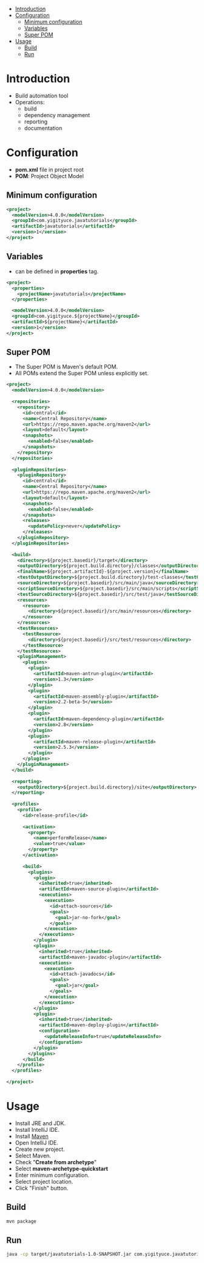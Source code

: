 
- [Introduction](#introduction)
- [Configuration](#configuration)
  - [Minimum configuration](#minimum-configuration)
  - [Variables](#variables)
  - [Super POM](#super-pom)
- [Usage](#usage)
  - [Build](#build)
  - [Run](#run)


# Introduction
* Build automation tool
* Operations:
  * build
  * dependency management
  * reporting
  * documentation

# Configuration
* **pom.xml** file in project root
* **POM**: Project Object Model

## Minimum configuration

```xml
<project>
  <modelVersion>4.0.0</modelVersion>
  <groupId>com.yigityuce.javatutorials</groupId>
  <artifactId>javatutorials</artifactId>
  <version>1</version>
</project>
```

## Variables
* can be defined in **properties** tag.

```xml
<project>
  <properties>
    <projectName>javatutorials</projectName>
  </properties>

  <modelVersion>4.0.0</modelVersion>
  <groupId>com.yigityuce.${projectName}</groupId>
  <artifactId>${projectName}</artifactId>
  <version>1</version>
</project>
```


## Super POM
* The Super POM is Maven's default POM. 
* All POMs extend the Super POM unless explicitly set.

```xml
<project>
  <modelVersion>4.0.0</modelVersion>
 
  <repositories>
    <repository>
      <id>central</id>
      <name>Central Repository</name>
      <url>https://repo.maven.apache.org/maven2</url>
      <layout>default</layout>
      <snapshots>
        <enabled>false</enabled>
      </snapshots>
    </repository>
  </repositories>
 
  <pluginRepositories>
    <pluginRepository>
      <id>central</id>
      <name>Central Repository</name>
      <url>https://repo.maven.apache.org/maven2</url>
      <layout>default</layout>
      <snapshots>
        <enabled>false</enabled>
      </snapshots>
      <releases>
        <updatePolicy>never</updatePolicy>
      </releases>
    </pluginRepository>
  </pluginRepositories>
 
  <build>
    <directory>${project.basedir}/target</directory>
    <outputDirectory>${project.build.directory}/classes</outputDirectory>
    <finalName>${project.artifactId}-${project.version}</finalName>
    <testOutputDirectory>${project.build.directory}/test-classes</testOutputDirectory>
    <sourceDirectory>${project.basedir}/src/main/java</sourceDirectory>
    <scriptSourceDirectory>${project.basedir}/src/main/scripts</scriptSourceDirectory>
    <testSourceDirectory>${project.basedir}/src/test/java</testSourceDirectory>
    <resources>
      <resource>
        <directory>${project.basedir}/src/main/resources</directory>
      </resource>
    </resources>
    <testResources>
      <testResource>
        <directory>${project.basedir}/src/test/resources</directory>
      </testResource>
    </testResources>
    <pluginManagement>
      <plugins>
        <plugin>
          <artifactId>maven-antrun-plugin</artifactId>
          <version>1.3</version>
        </plugin>
        <plugin>
          <artifactId>maven-assembly-plugin</artifactId>
          <version>2.2-beta-5</version>
        </plugin>
        <plugin>
          <artifactId>maven-dependency-plugin</artifactId>
          <version>2.8</version>
        </plugin>
        <plugin>
          <artifactId>maven-release-plugin</artifactId>
          <version>2.5.3</version>
        </plugin>
      </plugins>
    </pluginManagement>
  </build>
 
  <reporting>
    <outputDirectory>${project.build.directory}/site</outputDirectory>
  </reporting>
 
  <profiles>
    <profile>
      <id>release-profile</id>
 
      <activation>
        <property>
          <name>performRelease</name>
          <value>true</value>
        </property>
      </activation>
 
      <build>
        <plugins>
          <plugin>
            <inherited>true</inherited>
            <artifactId>maven-source-plugin</artifactId>
            <executions>
              <execution>
                <id>attach-sources</id>
                <goals>
                  <goal>jar-no-fork</goal>
                </goals>
              </execution>
            </executions>
          </plugin>
          <plugin>
            <inherited>true</inherited>
            <artifactId>maven-javadoc-plugin</artifactId>
            <executions>
              <execution>
                <id>attach-javadocs</id>
                <goals>
                  <goal>jar</goal>
                </goals>
              </execution>
            </executions>
          </plugin>
          <plugin>
            <inherited>true</inherited>
            <artifactId>maven-deploy-plugin</artifactId>
            <configuration>
              <updateReleaseInfo>true</updateReleaseInfo>
            </configuration>
          </plugin>
        </plugins>
      </build>
    </profile>
  </profiles>
 
</project>
```

# Usage
* Install JRE and JDK.
* Install IntelliJ IDE.
* Install [Maven](https://maven.apache.org/download.cgi)
* Open IntelliJ IDE.
* Create new project.
* Select Maven.
* Check "**Create from archetype**"
* Select **maven-archetype-quickstart**
* Enter minimum configuration.
* Select project location.
* Click "Finish" button.

## Build
```sh
mvn package
```

## Run
```sh
java -cp target/javatutorials-1.0-SNAPSHOT.jar com.yigityuce.javatutorials.App
```